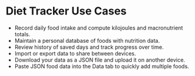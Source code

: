 # Diet Tracker Use Cases

- Record daily food intake and compute kilojoules and macronutrient totals.
- Maintain a personal database of foods with nutrition data.
- Review history of saved days and track progress over time.
- Import or export data to share between devices.
- Download your data as a JSON file and upload it on another device.
- Paste JSON food data into the Data tab to quickly add multiple foods.
